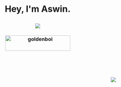 <h1 align="center">Hey, I'm Aswin.</h1>

<h2 align="center">

![](https://github-readme-streak-stats.herokuapp.com/?user=aswinnnn&theme=dark&hide_border=true)

</h2>

<h3 align="center"><a href="https://ko-fi.com/goldenboi"> <img align="center" src="https://cdn.ko-fi.com/cdn/kofi3.png?v=3" height="50" width="210" alt="goldenboi" /></a></h3><br><br>

<br>

<h4 align="right">
  
![](https://visitcount.itsvg.in/api?id=aswinnnn&icon=0&color=0)
  
</h4>

<br>
